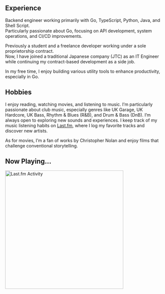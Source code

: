 ## Experience  
Backend engineer working primarily with Go, TypeScript, Python, Java, and Shell Script.  
Particularly passionate about Go, focusing on API development, system operations, and CI/CD improvements.    

Previously a student and a freelance developer working under a sole proprietorship contract.  
Now, I have joined a traditional Japanese company (JTC) as an IT Engineer while continuing my contract-based development as a side job.    

In my free time, I enjoy building various utility tools to enhance productivity, especially in Go.



## Hobbies
I enjoy reading, watching movies, and listening to music. I’m particularly passionate about club music, especially genres like UK Garage, UK Hardcore, UK Bass, Rhythm & Blues (R&B), and Drum & Bass (DnB). I’m always open to exploring new sounds and experiences. I keep track of my music listening habits on [Last.fm](https://www.last.fm/ja/user/shiyui), where I log my favorite tracks and discover new artists.

As for movies, I’m a fan of works by Christopher Nolan and enjoy films that challenge conventional storytelling.

## Now Playing...

 <a href="https://last.fm/user/shiyui" target="_blank"><img src="https://toru.kio.dev/api/v1/shiyui?theme=nord&border_radius=5" alt="Last.fm Activity" width="380px" /></a>
